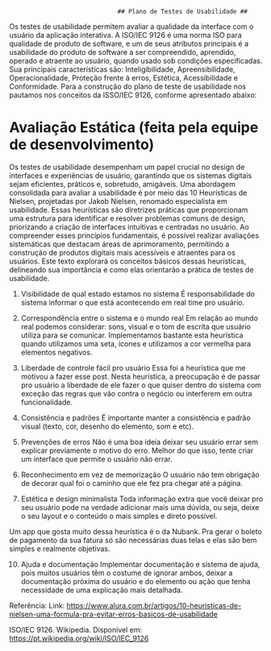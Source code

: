 
                                  ## Plano de Testes de Usabilidade ##
                                
Os testes de usabilidade permitem avaliar a qualidade da interface com o usuário da aplicação interativa. A ISO/IEC 9126 é uma norma ISO para qualidade de produto de software, e um de seus atributos principais é a usabilidade do produto de software a ser compreendido, aprendido, operado e atraente ao usuário, quando usado sob condições especificadas. Sua principais características são: Inteligibilidade, Apreensibilidade, Operacionalidade, Proteção frente à erros, Estética, Acessibilidade e Conformidade. Para a construção do plano de teste de usabilidade nos pautamos nos conceitos da ISSO/IEC 9126, conforme apresentado abaixo:






# Avaliação Estática (feita pela equipe de desenvolvimento) 

Os testes de usabilidade desempenham um papel crucial no design de interfaces e experiências de usuário, garantindo que os sistemas digitais sejam eficientes, práticos e, sobretudo, amigáveis. Uma abordagem consolidada para avaliar a usabilidade é por meio das 10 Heurísticas de Nielsen, projetadas por Jakob Nielsen, renomado especialista em usabilidade. Essas heurísticas são diretrizes práticas que proporcionam uma estrutura para identificar e resolver problemas comuns de design, priorizando a criação de interfaces intuitivas e centradas no usuário. Ao compreender esses princípios fundamentais, é possível realizar avaliações sistemáticas que destacam áreas de aprimoramento, permitindo a construção de produtos digitais mais acessíveis e atraentes para os usuários. Este texto explorará os conceitos básicos dessas heurísticas, delineando sua importância e como elas orientarão a prática de testes de usabilidade.


1. Visibilidade de qual estado estamos no sistema
É responsabilidade do sistema informar o que está acontecendo em real time pro usuário.

2. Correspondência entre o sistema e o mundo real
Em relação ao mundo real podemos considerar: sons, visual e o tom de escrita que usuário utiliza para se comunicar. Implementamos bastante esta heurística quando utilizamos uma seta, ícones e utilizamos a cor vermelha para elementos negativos.

3. Liberdade de controle fácil pro usuário
Essa foi a heurística que me motivou a fazer esse post. Nesta heurística, a preocupação é de passar pro usuário a liberdade de ele fazer o que quiser dentro do sistema com exceção das regras que vão contra o negócio ou interferem em outra funcionalidade.

4. Consistência e padrões
É importante manter a consistência e padrão visual (texto, cor, desenho do elemento, som e etc).

5. Prevenções de erros
Não é uma boa ideia deixar seu usuário errar sem explicar previamente o motivo do erro. Melhor do que isso, tente criar um interface que permite o usuário não errar.

6. Reconhecimento em vez de memorização
O usuário não tem obrigação de decorar qual foi o caminho que ele fez pra chegar até a página.

7. Estética e design minimalista
 Toda informação extra que você deixar pro seu usuário pode na verdade adicionar mais uma dúvida, ou seja, deixe o seu layout e o conteúdo o mais simples e direto possível.

Um app que gosta muito dessa heurística é o da Nubank. Pra gerar o boleto de pagamento da sua fatura só são necessárias duas telas e elas são bem simples e realmente objetivas.

10. Ajuda e documentação
 Implementar documentação e sistema de ajuda, pois  muitos usuários têm o costume de ignorar ambos,  deixar a documentação próxima do usuário e do elemento ou ação que tenha necessidade de uma explicação mais detalhada.


Referência:
Link: https://www.alura.com.br/artigos/10-heuristicas-de-nielsen-uma-formula-pra-evitar-erros-basicos-de-usabilidade

ISO/IEC 9126. Wikipedia. Disponível em: https://pt.wikipedia.org/wiki/ISO/IEC_9126 
